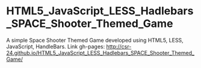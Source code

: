 # HTML5_JavaScript_LESS_Hadlebars_SPACE_Shooter_Themed_Game
A simple Space Shooter Themed Game developed using HTML5, LESS, JavaScript, HandleBars.
Link gh-pages: http://csr-24.github.io/HTML5_JavaScript_LESS_Hadlebars_SPACE_Shooter_Themed_Game/ 
